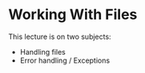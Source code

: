 # Working With Files

This lecture is on two subjects:
- Handling files
- Error handling / Exceptions
